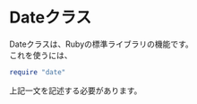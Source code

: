 # Dateクラス
Dateクラスは、Rubyの標準ライブラリの機能です。<br>
これを使うには、<br>

```ruby
require "date"
```
上記一文を記述する必要があります。
